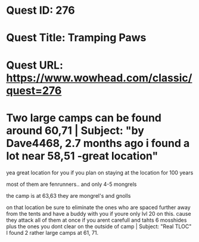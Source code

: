 # Quest ID: 276
# Quest Title: Tramping Paws
# Quest URL: https://www.wowhead.com/classic/quest=276
# Two large camps can be found around 60,71 | Subject: "by Dave4468, 2.7 months ago i found a lot near 58,51 -great location"
yea great location for you if you plan on staying at the location for 100 years

most of them are fenrunners.. and only 4-5 mongrels

the camp is at 63,63 they are mongrel's and
gnolls

on that location be sure to eliminate the ones who are spaced further away from the tents and have a buddy with you if youre only lvl 20 on this. cause they attack all of them at once if you arent carefull and tahts 6 mosshides plus the ones you dont clear on the outside of camp | Subject: "Real TLOC"
I found 2 rather large camps at 61, 71.